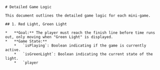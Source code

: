 
    # Detailed Game Logic

    This document outlines the detailed game logic for each mini-game.

    ## 1. Red Light, Green Light

    *   **Goal:** The player must reach the finish line before time runs out, only moving when "Green Light" is displayed.
    *   **Game State:**
        *   `isPlaying`: Boolean indicating if the game is currently active.
        *   `isGreenLight`: Boolean indicating the current state of the light.
        *   `player
